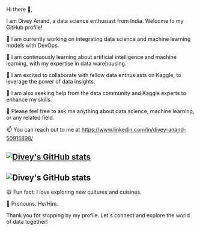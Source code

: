 Hi there 👋,

I am Divey Anand, a data science enthusiast from India. Welcome to my GitHub profile!

🔭 I am currently working on integrating data science and machine learning models with DevOps.

🌱 I am continuously learning about artificial intelligence and machine learning, with my expertise in data warehousing.

👯 I am excited to collaborate with fellow data enthusiasts on Kaggle, to leverage the power of data insights.

🤔 I am also seeking help from the data community and Kaggle experts to enhance my skills.

💬 Please feel free to ask me anything about data science, machine learning, or any related field.

📫 You can reach out to me at https://www.linkedin.com/in/divey-anand-50915898/

[![Divey's GitHub stats](https://github-readme-stats.vercel.app/api?username=devworlddivey)](https://github.com/anuraghazra/github-readme-stats)
------------------------------------------------------------------------------------------------------------------------------------------------
![Divey's GitHub stats](https://github-readme-stats.vercel.app/api?username=devworlddivey&count_private=true)
------------------------------------------------------------------------------------------------------------------------------------------------


😄 Fun fact: I love exploring new cultures and cuisines.

👨 Pronouns: He/Him.

Thank you for stopping by my profile. Let's connect and explore the world of data together!





